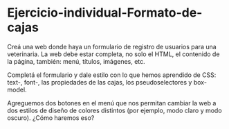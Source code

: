 # Ejercicio-individual-Formato-de-cajas

Creá una web donde haya un formulario de registro de usuarios para una veterinaria. La web debe estar completa, no solo el HTML, el contenido de la página, también: menú, títulos, imágenes, etc.  

 

Completá el formulario y dale estilo con lo que hemos aprendido de CSS: text-, font-, las propiedades de las cajas, los pseudoselectores y box-model.  

 

Agreguemos dos botones en el menú que nos permitan cambiar la web a dos estilos de diseño de colores distintos (por ejemplo, modo claro y modo oscuro). ¿Cómo haremos eso?  
